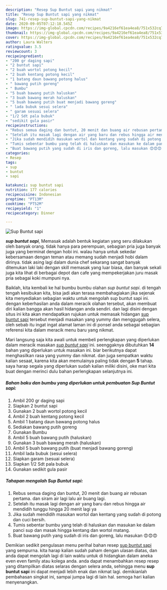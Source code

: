 ```yaml
---
description: "Resep Sup Buntut sapi yang nikmat"
title: "Resep Sup Buntut sapi yang nikmat"
slug: 741-resep-sup-buntut-sapi-yang-nikmat
date: 2020-09-05T07:12:18.545Z
image: https://img-global.cpcdn.com/recipes/9a4216ef61ea4ea8/751x532cq70/sup-buntut-sapi-foto-resep-utama.jpg
thumbnail: https://img-global.cpcdn.com/recipes/9a4216ef61ea4ea8/751x532cq70/sup-buntut-sapi-foto-resep-utama.jpg
cover: https://img-global.cpcdn.com/recipes/9a4216ef61ea4ea8/751x532cq70/sup-buntut-sapi-foto-resep-utama.jpg
author: Laura Walters
ratingvalue: 3.5
reviewcount: 3
recipeingredient:
- "200 gr daging sapi"
- "2 buntut sapi"
- "2 buah wortol potong kecil"
- "2 buah kentang potong kecil"
- "1 batang daun bawang potong halus"
- " bawang putih goreng"
- " Bumbu"
- "5 buah bawang putih haluskan"
- "3 buah bawang merah haluskan"
- "5 buah bawang putih buat menjadi bawang goreng"
- " lada bubuk sesui selera"
- " garam sesuai selera"
- "1/2 Sdt pala bubuk"
- "sedikit gula pasir"
recipeinstructions:
- "Rebus semua daging dan buntut, 20 menit dan buang air rebusan pertama. dan siram air lagi lalu air buang lagi."
- "Setelah itu masak lagi dengan air yang baru dan rebus hingga air mendidih tunggu hingga 20 menit lagi ya"
- "Jika sudah mendidih masukan wortol dan kentang yang sudah di potong dan cuci bersih."
- "Tumis sebentar bumbu yang telah di haluskan dan masukan ke dalam panci sup dan masak hingga kentang dan wortol matang."
- "Buat bawang putih yang sudah di iris dan goreng, lalu masukan 😍😍😍"
categories:
- Resep
tags:
- sup
- buntut
- sapi

katakunci: sup buntut sapi 
nutrition: 177 calories
recipecuisine: Indonesian
preptime: "PT13M"
cooktime: "PT52M"
recipeyield: "1"
recipecategory: Dinner

---
```



![Sup Buntut sapi](https://img-global.cpcdn.com/recipes/9a4216ef61ea4ea8/751x532cq70/sup-buntut-sapi-foto-resep-utama.jpg)

<b><i>sup buntut sapi</i></b>, Memasak adalah bentuk kegiatan yang seru dilakukan oleh banyak orang. tidak hanya para perempuan, sebagian pria juga banyak juga yang berminat dengan hobi ini. walau hanya untuk sekedar kebersamaan dengan teman atau memang sudah menjadi hobi dalam dirinya. tidak asing lagi dalam dunia chef sekarang sangat banyak ditemukan laki laki dengan skill memasak yang luar biasa, dan banyak sekali juga kita lihat di berbagai depot dan cafe yang mempekerjakan juru masak pria sebagai koki mumpuni nya.

Baiklah, kita kembali ke hal bumbu bumbu olahan <i>sup buntut sapi</i>. di tengah tengah kesibukan kita, bisa jadi akan terasa membahagiakan jika sejenak kita menyediakan sebagian waktu untuk mengolah sup buntut sapi ini. dengan keberhasilan anda dalam meracik olahan tersebut, akan membuat diri kalian bangga akan hasil hidangan anda sendiri. dan lagi disini dengan situs ini kita akan mendapatkan rujukan untuk memasak hidangan <u>sup buntut sapi</u> tersebut menjadi masakan yang yummy dan menggugah selera, oleh sebab itu ingat ingat alamat laman ini di ponsel anda sebagai sebagian referensi kita dalam meracik menu baru yang nikmat.




Mari langsung saja kita awali untuk membeli perlengkapan yang diperlukan dalam meracik masakan <u><i>sup buntut sapi</i></u> ini. seenggaknya dibutuhkan <b>14</b> bahan yang diperlukan untuk masakan ini. biar berikutnya dapat menghasilkan rasa yang yummy dan nikmat. dan juga sempatkan waktu kalian sesaat, karena kita akan memulainya paling tidak dengan <b>5</b> tahap. saya harap segala yang diperlukan sudah kalian miliki disini, oke mari kita buat dengan merinci dulu bahan perlengkapan selanjutnya ini.

<!--inarticleads1-->

##### Bahan baku dan bumbu yang diperlukan untuk pembuatan Sup Buntut sapi:

1. Ambil 200 gr daging sapi
1. Siapkan 2 buntut sapi
1. Gunakan 2 buah wortol potong kecil
1. Ambil 2 buah kentang potong kecil
1. Ambil 1 batang daun bawang potong halus
1. Sediakan  bawang putih goreng
1. Gunakan  Bumbu
1. Ambil 5 buah bawang putih (haluskan)
1. Gunakan 3 buah bawang merah (haluskan)
1. Ambil 5 buah bawang putih (buat menjadi bawang goreng)
1. Ambil  lada bubuk (sesui selera)
1. Siapkan  garam (sesuai selera)
1. Siapkan 1/2 Sdt pala bubuk
1. Gunakan sedikit gula pasir




<!--inarticleads2-->

##### Tahapan mengolah Sup Buntut sapi:

1. Rebus semua daging dan buntut, 20 menit dan buang air rebusan pertama. dan siram air lagi lalu air buang lagi.
1. Setelah itu masak lagi dengan air yang baru dan rebus hingga air mendidih tunggu hingga 20 menit lagi ya
1. Jika sudah mendidih masukan wortol dan kentang yang sudah di potong dan cuci bersih.
1. Tumis sebentar bumbu yang telah di haluskan dan masukan ke dalam panci sup dan masak hingga kentang dan wortol matang.
1. Buat bawang putih yang sudah di iris dan goreng, lalu masukan 😍😍😍




Demikian sedikit pengulasan menu perihal bahan resep <u>sup buntut sapi</u> yang sempurna. kita harap kalian sudah paham dengan ulasan diatas, dan anda dapat mengolah lagi di lain waktu untuk di hidangkan dalam aneka even even family atau kolega anda. anda dapat menambahkan resep resep yang ditampilkan diatas selaras dengan selera anda, sehingga menu <b>sup buntut sapi</b> ini dapat menjadi lebih enak dan nikmat lagi. demikianlah pembahasan singkat ini, sampai jumpa lagi di lain hal. semoga hari kalian menyenangkan.
